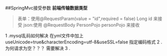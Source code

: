 ##SpringMvc接受参数
  **前端传输数据类型**
  >表单：使用@RequestParam(value = "id",required = false) Long id 来接受
  >json:使用 @RequestBody PersonPojo personPojo 来接收

1 .mysql乱码如何解决 在yml文件中加上useUnicode=true&characterEncoding=utf-8&useSSL=false 指定编码格式
2 .为何请求为空？？？  需要解决
3 .
  
